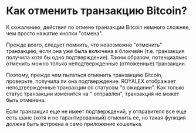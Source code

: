 # Как отменить транзакцию Bitcoin?

К сожалению, действия по отмене транзакции Bitcoin немного сложнее, чем просто нажатие кнопки "отмена".

Прежде всего, следует помнить, что невозможно "отменить" транзакцию, если она уже была включена в блокчейн (т.е. транзакция получила хотя бы одно подтверждение). Таким образом, потенциально отменить можно только неподтвержденные (отложенные) транзакции.

Поэтому, прежде чем пытаться отменить транзакцию Bitcoin, проверьте, получила ли она подтверждение. ROYALEX отображает неподтвержденные транзакции со статусом "в ожидании". Как только статус транзакции изменится на " отправлен", транзакция не может быть отменена.

Если транзакция еще не имеет подтверждений, у отправителя все еще есть шанс (хотя и не гарантированный) отменить ее, но такая функция должна быть встроена в само приложение кошелька.